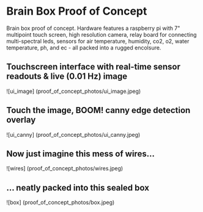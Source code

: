# Brain Box Proof of Concept

Brain box proof of concept. Hardware features a raspberry pi with 7" multipoint touch screen, high resolution camera, relay board for connecting multi-spectral leds, sensors for air temperature, humidity, co2, o2, water temperature, ph, and ec - all packed into a rugged encolsure.

## Touchscreen interface with real-time sensor readouts & live (0.01 Hz) image
![ui_image] (proof_of_concept_photos/ui_image.jpeg)

## Touch the image, BOOM! canny edge detection overlay
![ui_canny] (proof_of_concept_photos/ui_canny.jpeg)

## Now just imagine this mess of wires...
![wires] (proof_of_concept_photos/wires.jpeg)

## ... neatly packed into this sealed box
![box] (proof_of_concept_photos/box.jpeg)
